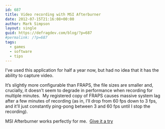 ```yaml
---
id: 687
title: Video recording with MSI Afterburner
date: 2012-07-15T21:16:08+00:00
author: Mark Simpson
layout: single
guid: https://defragdev.com/blog/?p=687
#permalink: /?p=687
tags:
  - games
  - software
  - tips
---
```

I’ve used this application for half a year now, but had no idea that it has the ability to capture video.&#160; 

It’s slightly more configurable than FRAPS, the file sizes are smaller and, crucially, it doesn’t seem to degrade in performance when recording for multiple minutes.&#160; My registered copy of FRAPS causes massive system lag after a few minutes of recording (as in, I’ll drop from 60 fps down to 3 fps, and it’ll just constantly ping-pong between 3 and 60 fps until I stop the recording).

MSI Afterburner works perfectly for me.&#160; [Give it a try](http://event.msi.com/vga/afterburner/download.htm)